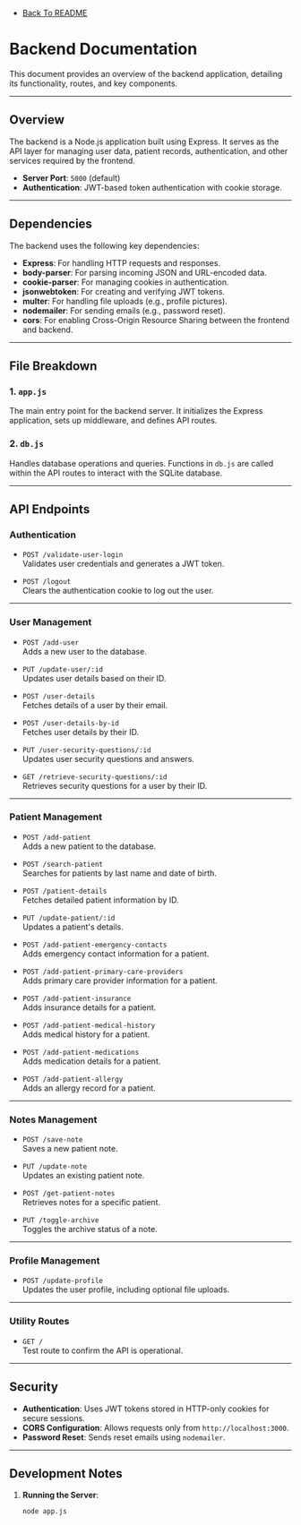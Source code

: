 - [Back To README](../README.md)

# Backend Documentation

This document provides an overview of the backend application, detailing its functionality, routes, and key components.

---

## **Overview**

The backend is a Node.js application built using Express. It serves as the API layer for managing user data, patient records, authentication, and other services required by the frontend.

- **Server Port**: `5000` (default)
- **Authentication**: JWT-based token authentication with cookie storage.

---

## **Dependencies**

The backend uses the following key dependencies:
- **Express**: For handling HTTP requests and responses.
- **body-parser**: For parsing incoming JSON and URL-encoded data.
- **cookie-parser**: For managing cookies in authentication.
- **jsonwebtoken**: For creating and verifying JWT tokens.
- **multer**: For handling file uploads (e.g., profile pictures).
- **nodemailer**: For sending emails (e.g., password reset).
- **cors**: For enabling Cross-Origin Resource Sharing between the frontend and backend.

---

## **File Breakdown**

### **1. `app.js`**
The main entry point for the backend server. It initializes the Express application, sets up middleware, and defines API routes.

### **2. `db.js`**
Handles database operations and queries. Functions in `db.js` are called within the API routes to interact with the SQLite database.

---

## **API Endpoints**

### **Authentication**
- `POST /validate-user-login`  
  Validates user credentials and generates a JWT token.

- `POST /logout`  
  Clears the authentication cookie to log out the user.

---

### **User Management**
- `POST /add-user`  
  Adds a new user to the database.

- `PUT /update-user/:id`  
  Updates user details based on their ID.

- `POST /user-details`  
  Fetches details of a user by their email.

- `POST /user-details-by-id`  
  Fetches user details by their ID.

- `PUT /user-security-questions/:id`  
  Updates user security questions and answers.

- `GET /retrieve-security-questions/:id`  
  Retrieves security questions for a user by their ID.

---

### **Patient Management**
- `POST /add-patient`  
  Adds a new patient to the database.

- `POST /search-patient`  
  Searches for patients by last name and date of birth.

- `POST /patient-details`  
  Fetches detailed patient information by ID.

- `PUT /update-patient/:id`  
  Updates a patient's details.

- `POST /add-patient-emergency-contacts`  
  Adds emergency contact information for a patient.

- `POST /add-patient-primary-care-providers`  
  Adds primary care provider information for a patient.

- `POST /add-patient-insurance`  
  Adds insurance details for a patient.

- `POST /add-patient-medical-history`  
  Adds medical history for a patient.

- `POST /add-patient-medications`  
  Adds medication details for a patient.

- `POST /add-patient-allergy`  
  Adds an allergy record for a patient.

---

### **Notes Management**
- `POST /save-note`  
  Saves a new patient note.

- `PUT /update-note`  
  Updates an existing patient note.

- `POST /get-patient-notes`  
  Retrieves notes for a specific patient.

- `PUT /toggle-archive`  
  Toggles the archive status of a note.

---

### **Profile Management**
- `POST /update-profile`  
  Updates the user profile, including optional file uploads.

---

### **Utility Routes**
- `GET /`  
  Test route to confirm the API is operational.

---

## **Security**
- **Authentication**: Uses JWT tokens stored in HTTP-only cookies for secure sessions.
- **CORS Configuration**: Allows requests only from `http://localhost:3000`.
- **Password Reset**: Sends reset emails using `nodemailer`.

---

## **Development Notes**
1. **Running the Server**:
   ```bash
   node app.js

